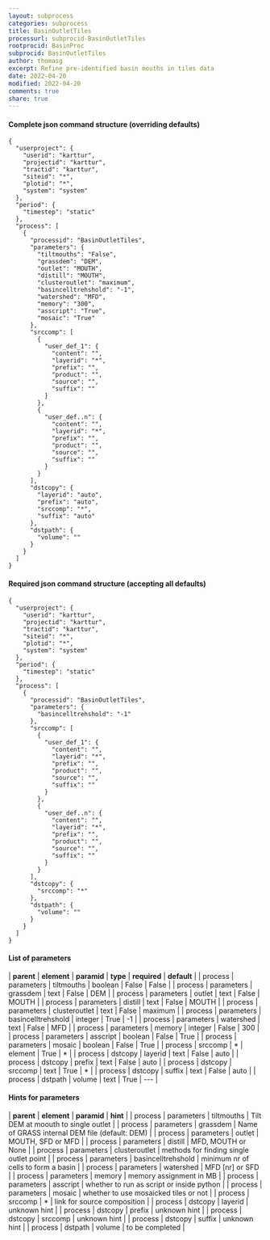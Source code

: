 ```yaml
---
layout: subprocess
categories: subprocess
title: BasinOutletTiles
processurl: subprocid-BasinOutletTiles
rootprocid: BasinProc
subprocid: BasinOutletTiles
author: thomasg
excerpt: Refine pre-identified basin mouths in tiles data
date: 2022-04-20
modified: 2022-04-20
comments: true
share: true
---
```


#### Complete json command structure (overriding defaults)
```
{
  "userproject": {
    "userid": "karttur",
    "projectid": "karttur",
    "tractid": "karttur",
    "siteid": "*",
    "plotid": "*",
    "system": "system"
  },
  "period": {
    "timestep": "static"
  },
  "process": [
    {
      "processid": "BasinOutletTiles",
      "parameters": {
        "tiltmouths": "False",
        "grassdem": "DEM",
        "outlet": "MOUTH",
        "distill": "MOUTH",
        "clusteroutlet": "maximum",
        "basincelltrehshold": "-1",
        "watershed": "MFD",
        "memory": "300",
        "asscript": "True",
        "mosaic": "True"
      },
      "srccomp": [
        {
          "user_def_1": {
            "content": "",
            "layerid": "*",
            "prefix": "",
            "product": "",
            "source": "",
            "suffix": ""
          }
        },
        {
          "user_def..n": {
            "content": "",
            "layerid": "*",
            "prefix": "",
            "product": "",
            "source": "",
            "suffix": ""
          }
        }
      ],
      "dstcopy": {
        "layerid": "auto",
        "prefix": "auto",
        "srccomp": "*",
        "suffix": "auto"
      },
      "dstpath": {
        "volume": ""
      }
    }
  ]
}
```
#### Required json command structure (accepting all defaults)
```
{
  "userproject": {
    "userid": "karttur",
    "projectid": "karttur",
    "tractid": "karttur",
    "siteid": "*",
    "plotid": "*",
    "system": "system"
  },
  "period": {
    "timestep": "static"
  },
  "process": [
    {
      "processid": "BasinOutletTiles",
      "parameters": {
        "basincelltrehshold": "-1"
      },
      "srccomp": [
        {
          "user_def_1": {
            "content": "",
            "layerid": "*",
            "prefix": "",
            "product": "",
            "source": "",
            "suffix": ""
          }
        },
        {
          "user_def..n": {
            "content": "",
            "layerid": "*",
            "prefix": "",
            "product": "",
            "source": "",
            "suffix": ""
          }
        }
      ],
      "dstcopy": {
        "srccomp": "*"
      },
      "dstpath": {
        "volume": ""
      }
    }
  ]
}
```
#### List of parameters

| **parent** | **element** | **paramid** | **type** | **required** | **default** |
| process | parameters | tiltmouths | boolean | False | False |
| process | parameters | grassdem | text | False | DEM |
| process | parameters | outlet | text | False | MOUTH |
| process | parameters | distill | text | False | MOUTH |
| process | parameters | clusteroutlet | text | False | maximum |
| process | parameters | basincelltrehshold | integer | True | -1 |
| process | parameters | watershed | text | False | MFD |
| process | parameters | memory | integer | False | 300 |
| process | parameters | asscript | boolean | False | True |
| process | parameters | mosaic | boolean | False | True |
| process | srccomp | * | element | True | * |
| process | dstcopy | layerid | text | False | auto |
| process | dstcopy | prefix | text | False | auto |
| process | dstcopy | srccomp | text | True | * |
| process | dstcopy | suffix | text | False | auto |
| process | dstpath | volume | text | True | --- |

#### Hints for parameters

| **parent** | **element** | **paramid** | **hint** |
| process | parameters | tiltmouths | Tilt DEM at moouth to single outlet |
| process | parameters | grassdem | Name of GRASS internal DEM file (default: DEM) |
| process | parameters | outlet | MOUTH, SFD or MFD |
| process | parameters | distill | MFD, MOUTH or None |
| process | parameters | clusteroutlet | methods for finding single outlet point |
| process | parameters | basincelltrehshold | minimum nr of cells to form a basin |
| process | parameters | watershed | MFD [nr] or SFD |
| process | parameters | memory | memory assignment in MB |
| process | parameters | asscript | whether to run as script or inside python |
| process | parameters | mosaic | whether to use mosaicked tiles or not |
| process | srccomp | * | link for source composition |
| process | dstcopy | layerid | unknown hint |
| process | dstcopy | prefix | unknown hint |
| process | dstcopy | srccomp | unknown hint |
| process | dstcopy | suffix | unknown hint |
| process | dstpath | volume | to be completed |
